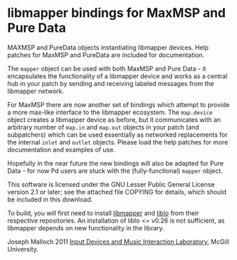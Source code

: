 libmapper bindings for MaxMSP and Pure Data
===========================================

MAXMSP and PureData objects instantiating libmapper devices. Help patches for MaxMSP and
PureData are included for documentation.

The `mapper` object can be used with both MaxMSP and Pure Data - it encapsulates the
functionality of a libmapper device and works as a central hub in your patch by sending
and receiving labeled messages from the libmapper network.

For MaxMSP there are now another set of bindings which attempt to provide a more max-like
interface to the libmapper ecosystem. The `map.device` object creates a libmapper device
as before, but it communicates with an arbitrary number of `map.in` and `map.out` objects
in your patch (and subpatchers) which can be used essentially as networked replacements
for the internal `inlet` and `outlet` objects. Please load the help patches for more
documentation and examples of use.

Hopefully in the near future the new bindings will also be adapted for Pure Data - for
now Pd users are stuck with the (fully-functional) `mapper` object.

This software is licensed under the GNU Lesser Public General License version 2.1 or
later; see the attached file COPYING for details, which should be included in this
download.

To build, you will first need to install [libmapper][1] and [liblo][2] from their
respective repositories. An installation of liblo <= v0.26 is not sufficient, as
libmapper depends on new functionality in the library.

Joseph Malloch 2011
[Input Devices and Music Interaction Laboratory][3], McGill University.

[1]: http://github.com/libmapper/libmapper
[2]: http://github.com/radarsat1/liblo
[3]: http://idmil.org/software/libmapper